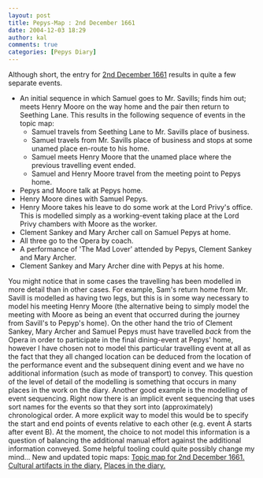 ```yaml
---
layout: post
title: Pepys-Map : 2nd December 1661
date: 2004-12-03 18:29
author: kal
comments: true
categories: [Pepys Diary]
---
```

Although short, the entry for <a href="http://www.pepysdiary.com/archive/1661/12/02/index.php">2nd December 1661</a> results in quite a few separate events.
<ul>
<li>An initial sequence in which Samuel goes to Mr. Savills; finds him out; meets Henry Moore on the way home and the pair then return to Seething Lane. This results in the following sequence of events in the topic map:
<ul>
<li>Samuel travels from Seething Lane to Mr. Savills place of business.</li>
<li>Samuel travels from Mr. Savills place of business and stops at some unamed place en-route to his home.</li>
<li>Samuel meets Henry Moore that the unamed place where the previous travelling event ended.</li>
<li>Samuel and Henry Moore travel from the meeting point to Pepys home.</li>
</ul></li>
<li>Pepys and Moore talk at Pepys home.</li>
<li>Henry Moore dines with Samuel Pepys.</li>
<li>Henry Moore takes his leave to do some work at the Lord Privy's office. This is modelled simply as a working-event taking place at the Lord Privy chambers with Moore as the worker.</li>
<li>Clement Sankey and Mary Archer call on Samuel Pepys at home.</li>
<li>All three go to the Opera by coach.</li>
<li>A performance of 'The Mad Lover' attended by Pepys, Clement Sankey and Mary Archer.</li>
<li>Clement Sankey and Mary Archer dine with Pepys at his home.</li>
</ul>

<!--more-->
You might notice that in some cases the travelling has been modelled in more detail than in other cases. For example, Sam's return home from Mr. Savill is modelled as having two legs, but this is in some way necessary to model his meeting Henry Moore (the alternative being to simply model the meeting with Moore as being an event that occurred during the journey from Savill's to Pepyp's home). On the other hand the trio of Clement Sankey, Mary Archer and Samuel Pepys must have travelled *back* from the Opera in order to participate in the final dining-event at Pepys' home, however I have chosen not to model this particular travelling event at all as the fact that they all changed location can be deduced from the location of the performance event and the subsequent dining event and we have no additional information (such as mode of transport) to convey.
This question of the level of detail of the modelling is something that occurs in many places in the work on the diary. Another good example is the modelling of event sequencing. Right now there is an implicit event sequencing that uses sort names for the events so that they sort into (approximately) chronological order. A more explicit way to model this would be to specify the start and end points of events relative to each other (e.g. event A starts after event B). At the moment, the choice to not model this information is a question of balancing the additional manual effort against the additional information conveyed. Some helpful tooling could quite possibly change my mind...
New and updated topic maps:
<a href="http://www.techquila.com/blog/archives/16611202.ltm">Topic map for 2nd December 1661.</a>
<a href="http://www.techquila.com/blog/archives/pepys-diary-culture.ltm">Cultural artifacts in the diary.</a>
<a href="http://www.techquila.com/blog/archives/pepys-diary-places.ltm">Places in the diary.</a>

